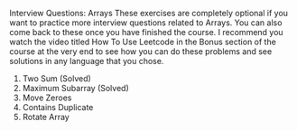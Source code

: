 Interview Questions: Arrays
These exercises are completely optional if you want to practice more interview questions related to Arrays. You can also come back to these once you have finished the course. I recommend you watch the video titled How To Use Leetcode in the Bonus section of the course at the very end to see how you can do these problems and see solutions in any language that you chose. 

1. Two Sum 			(Solved)
2. Maximum Subarray		(Solved)
3. Move Zeroes
4. Contains Duplicate
5. Rotate Array
